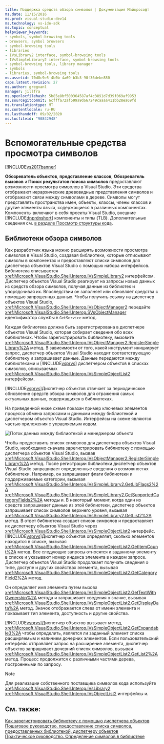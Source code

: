 ```yaml
---
title: Поддержка средств обзора символов | Документация Майкрософт
ms.date: 11/15/2016
ms.prod: visual-studio-dev14
ms.technology: vs-ide-sdk
ms.topic: conceptual
helpviewer_keywords:
- symbols, symbol-browsing tools
- browsers, symbol browsers
- symbol-browsing tools
- libraries
- IVsLibrary2 interface, symbol-browsing tools
- IVsSimpleLibrary2 interface, symbol-browsing tools
- symbol-browsing tools, library manager
- symbols
- libraries, symbol-browsing tools
ms.assetid: 70d8c9e5-4b0b-4a69-b3b3-90f36debe880
caps.latest.revision: 27
ms.author: gregvanl
manager: jillfra
ms.openlocfilehash: 5b85e8bf500364587af4c3891d7d39f069af9953
ms.sourcegitcommit: 6cfffa72af599a9d667249caaaa411bb28ea69fd
ms.translationtype: MT
ms.contentlocale: ru-RU
ms.lasthandoff: 09/02/2020
ms.locfileid: "90842948"
---
```

# <a name="supporting-symbol-browsing-tools"></a>Вспомогательные средства просмотра символов
[!INCLUDE[vs2017banner](../../includes/vs2017banner.md)]

**Обозреватель объектов**, **представление классов**, **Обозреватель вызовов** и **Поиск результатов поиска символов** предоставляют возможности просмотра символов в Visual Studio. Эти средства отображают иерархические древовидные представления символов и отображают связи между символами в дереве. Символы могут представлять пространства имен, объекты, классы, члены классов и другие элементы языка, содержащиеся в различных компонентах. Компоненты включают в себя проекты Visual Studio, внешние [!INCLUDE[dnprdnshort](../../includes/dnprdnshort-md.md)] компоненты и типы (TLB). Дополнительные сведения см. [в разделе Просмотр структуры кода](../../ide/viewing-the-structure-of-code.md).  
  
## <a name="symbol-browsing-libraries"></a>Библиотеки обзора символов  
 Как разработчик языка можно расширять возможности просмотра символов в Visual Studio, создавая библиотеки, которые отписывают символы в компонентах и предоставляют списки символов для диспетчера объектов Visual Studio с помощью набора интерфейсов. Библиотека описывается <xref:Microsoft.VisualStudio.Shell.Interop.IVsSimpleLibrary2> интерфейсом. Диспетчер объектов Visual Studio реагирует на запросы новых данных из средств обзора символов, получая данные из библиотек и упорядочивая их. Впоследствии он заполняет или обновляет средства с помощью запрошенных данных. Чтобы получить ссылку на диспетчер объектов Visual Studio, <xref:Microsoft.VisualStudio.Shell.Interop.IVsObjectManager2> передайте <xref:Microsoft.VisualStudio.Shell.Interop.SVsObjectManager> идентификатор службы в `GetService` метод.  
  
 Каждая библиотека должна быть зарегистрирована в диспетчере объектов Visual Studio, которая собирает сведения обо всех библиотеках. Чтобы зарегистрировать библиотеку, вызовите <xref:Microsoft.VisualStudio.Shell.Interop.IVsObjectManager2.RegisterSimpleLibrary%2A> метод. В зависимости от того, какой инструмент инициирует запрос, диспетчер объектов Visual Studio находит соответствующую библиотеку и запрашивает данные. Данные передаются между библиотеками и [!INCLUDE[vsprvs](../../includes/vsprvs-md.md)] диспетчером объектов в списках символов, описываемых <xref:Microsoft.VisualStudio.Shell.Interop.IVsSimpleObjectList2> интерфейсом.  
  
 [!INCLUDE[vsprvs](../../includes/vsprvs-md.md)]Диспетчер объектов отвечает за периодическое обновление средств обзора символов для отражения самых актуальных данных, содержащихся в библиотеках.  
  
 На приведенной ниже схеме показан пример ключевых элементов процесса обмена запросами и данными между библиотекой и диспетчером объектов Visual Studio. Интерфейсы на схеме являются частью приложения с управляемым кодом.  
  
 ![Поток данных между библиотекой и менеджером объекта](../../extensibility/internals/media/callbrowserdiagram.gif "каллбровсердиаграм")  
  
 Чтобы предоставить список символов для диспетчера объектов Visual Studio, необходимо сначала зарегистрировать библиотеку с помощью диспетчера объектов Visual Studio, вызвав <xref:Microsoft.VisualStudio.Shell.Interop.IVsObjectManager2.RegisterSimpleLibrary%2A> метод. После регистрации библиотеки диспетчер объектов Visual Studio запрашивает определенные сведения о возможностях библиотеки. Например, он запрашивает флаги библиотеки и поддерживаемые категории, вызывая <xref:Microsoft.VisualStudio.Shell.Interop.IVsSimpleLibrary2.GetLibFlags2%2A> <xref:Microsoft.VisualStudio.Shell.Interop.IVsSimpleLibrary2.GetSupportedCategoryFields2%2A> методы и. В некоторый момент, когда один из средств запрашивает данные из этой библиотеки, диспетчер объектов запрашивает список символов верхнего уровня, вызывая <xref:Microsoft.VisualStudio.Shell.Interop.IVsSimpleLibrary2.GetList2%2A> метод. В ответ библиотека создает список символов и предоставляет их диспетчеру объектов Visual Studio через <xref:Microsoft.VisualStudio.Shell.Interop.IVsSimpleObjectList2> интерфейс. [!INCLUDE[vsprvs](../../includes/vsprvs-md.md)]Диспетчер объектов определяет, сколько элементов находится в списке, вызывая <xref:Microsoft.VisualStudio.Shell.Interop.IVsSimpleObjectList2.GetItemCount%2A> метод. Все следующие запросы относятся к заданному элементу в списке и указывают номер индекса элемента в каждом запросе. Диспетчер объектов Visual Studio продолжает получать сведения о типе, доступе и других свойствах элемента, вызывая <xref:Microsoft.VisualStudio.Shell.Interop.IVsSimpleObjectList2.GetCategoryField2%2A> метод.  
  
 Он определяет имя элемента путем вызова <xref:Microsoft.VisualStudio.Shell.Interop.IVsSimpleObjectList2.GetTextWithOwnership%2A> метода и запрашивает сведения о значке, вызывая <xref:Microsoft.VisualStudio.Shell.Interop.IVsSimpleObjectList2.GetDisplayData%2A> метод. Значок отображается слева от имени элемента и показывает тип элемента, доступность и другие свойства.  
  
 [!INCLUDE[vsprvs](../../includes/vsprvs-md.md)]Диспетчер объектов вызывает метод, <xref:Microsoft.VisualStudio.Shell.Interop.IVsSimpleObjectList2.GetExpandable3%2A> чтобы определить, является ли заданный элемент списка расширяемым и наличием дочерних элементов. Если пользовательский интерфейс отправляет запрос на расширение элемента, диспетчер объектов запрашивает дочерний список символов, вызывая <xref:Microsoft.VisualStudio.Shell.Interop.IVsSimpleObjectList2.GetList2%2A> метод. Процесс продолжится с различными частями дерева, построенными по запросу.  
  
> [!NOTE]
> Для реализации собственного поставщика символов кода используйте <xref:Microsoft.VisualStudio.Shell.Interop.IVsLibrary2> <xref:Microsoft.VisualStudio.Shell.Interop.IVsObjectList2> интерфейсы и.  
  
## <a name="see-also"></a>См. также:  
 [Как зарегистрировать библиотеку с помощью диспетчера объектов](../../extensibility/internals/how-to-register-a-library-with-the-object-manager.md)   
 [Пошаговое руководство. предоставление списка символов, предоставленных библиотекой, диспетчеру объектов](../../extensibility/internals/how-to-expose-lists-of-symbols-provided-by-the-library-to-the-object-manager.md)   
 [Практическое руководство. Определение символов в библиотеке](../../extensibility/internals/how-to-identify-symbols-in-a-library.md)
